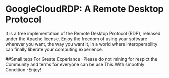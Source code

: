 # GoogleCloudRDP: A Remote Desktop Protocol
It is a free implementation of the Remote Desktop Protocol (RDP), released under the Apache license. Enjoy the freedom of using your software wherever you want, the way you want it, in a world where interoperability can finally liberate your computing experience.

##Small teps For Greate Experiance
-Please do not mining for respict the Community
and terms for everyone can be use This With smoothly Condition
-Enjoy!
